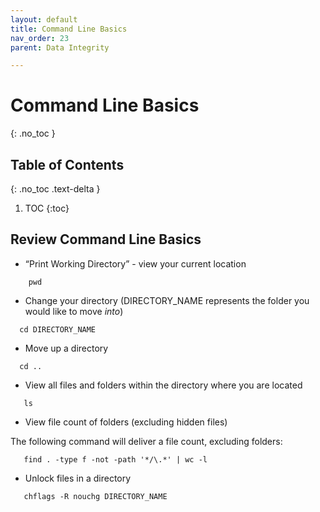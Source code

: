 ```yaml
---
layout: default
title: Command Line Basics
nav_order: 23
parent: Data Integrity

---
```


# Command Line Basics 
{: .no_toc }

## Table of Contents
{: .no_toc .text-delta }

1. TOC
{:toc}

## Review Command Line Basics 

* “Print Working Directory” - view your current location

```
    pwd 
```

* Change your directory (DIRECTORY_NAME represents the folder you would like to move _into_)

```
  cd DIRECTORY_NAME
```

* Move up a directory

```
  cd ..
```

* View all files and folders within the directory where you are located


```
   ls
```

* View file count of folders (excluding hidden files)

The following command will deliver a file count, excluding folders: 

```
   find . -type f -not -path '*/\.*' | wc -l
```
* Unlock files in a directory

```
   chflags -R nouchg DIRECTORY_NAME
```